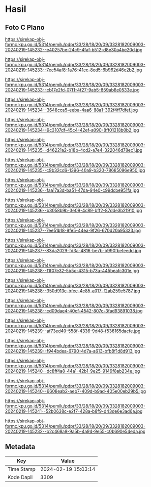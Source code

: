 # Hasil

## Foto C Plano

https://sirekap-obj-formc.kpu.go.id/5314/pemilu/pdpr/33/28/18/20/09/3328182009003-20240219-145232--e40257be-24c9-4faf-b512-d8e30a4be20d.jpg

https://sirekap-obj-formc.kpu.go.id/5314/pemilu/pdpr/33/28/18/20/09/3328182009003-20240219-145233--7ec54af8-1a76-41ec-8ed5-6b962d46e2b2.jpg

https://sirekap-obj-formc.kpu.go.id/5314/pemilu/pdpr/33/28/18/20/09/3328182009003-20240219-145233--cb17e2fd-07f1-4f27-9ab5-859ab8e0533e.jpg

https://sirekap-obj-formc.kpu.go.id/5314/pemilu/pdpr/33/28/18/20/09/3328182009003-20240219-145234--3648cca5-eeba-4aa6-88a1-392f4ff7dfef.jpg

https://sirekap-obj-formc.kpu.go.id/5314/pemilu/pdpr/33/28/18/20/09/3328182009003-20240219-145234--9c3107df-45c4-42ef-a090-8ff01318b0b2.jpg

https://sirekap-obj-formc.kpu.go.id/5314/pemilu/pdpr/33/28/18/20/09/3328182009003-20240219-145235--d46221a2-b18b-4cd2-a7e4-322046d78ec1.jpg

https://sirekap-obj-formc.kpu.go.id/5314/pemilu/pdpr/33/28/18/20/09/3328182009003-20240219-145235--c9b32cd6-1396-40a9-b320-78685096e950.jpg

https://sirekap-obj-formc.kpu.go.id/5314/pemilu/pdpr/33/28/18/20/09/3328182009003-20240219-145236--faa17a3d-ba51-47da-94e0-c99dcbe951fa.jpg

https://sirekap-obj-formc.kpu.go.id/5314/pemilu/pdpr/33/28/18/20/09/3328182009003-20240219-145236--b3058b9b-3e09-4c89-bff2-87dde3b21910.jpg

https://sirekap-obj-formc.kpu.go.id/5314/pemilu/pdpr/33/28/18/20/09/3328182009003-20240219-145237--7ee51b18-9fe5-44ea-9f26-670d20a95323.jpg

https://sirekap-obj-formc.kpu.go.id/5314/pemilu/pdpr/33/28/18/20/09/3328182009003-20240219-145237--83da2029-fd3a-4816-be7b-b990fbefeedd.jpg

https://sirekap-obj-formc.kpu.go.id/5314/pemilu/pdpr/33/28/18/20/09/3328182009003-20240219-145238--f1f07e32-5b5c-4315-b73a-445beafc301e.jpg

https://sirekap-obj-formc.kpu.go.id/5314/pemilu/pdpr/33/28/18/20/09/3328182009003-20240219-145238--350d913c-bfee-4c85-a017-f2ab259e5787.jpg

https://sirekap-obj-formc.kpu.go.id/5314/pemilu/pdpr/33/28/18/20/09/3328182009003-20240219-145238--cd09dae4-40cf-4542-807c-3fad93891038.jpg

https://sirekap-obj-formc.kpu.go.id/5314/pemilu/pdpr/33/28/18/20/09/3328182009003-20240219-145239--af73ed40-558f-4336-9d48-f536165dacfe.jpg

https://sirekap-obj-formc.kpu.go.id/5314/pemilu/pdpr/33/28/18/20/09/3328182009003-20240219-145239--f944bdea-6790-4d7a-a613-bfb8f1d8d913.jpg

https://sirekap-obj-formc.kpu.go.id/5314/pemilu/pdpr/33/28/18/20/09/3328182009003-20240219-145240--dc8ff4a8-44a1-42b1-9e25-9149f8ab234e.jpg

https://sirekap-obj-formc.kpu.go.id/5314/pemilu/pdpr/33/28/18/20/09/3328182009003-20240219-145240--6608eab2-aeb7-409d-b9ad-405e00eb29b5.jpg

https://sirekap-obj-formc.kpu.go.id/5314/pemilu/pdpr/33/28/18/20/09/3328182009003-20240219-145241--52b0638c-e2f7-428a-b8f9-d43de6e3ad6a.jpg

https://sirekap-obj-formc.kpu.go.id/5314/pemilu/pdpr/33/28/18/20/09/3328182009003-20240219-145232--b2c468a8-9a5b-4a94-9e55-c0b690e54eda.jpg


## Metadata

| Key        | Value               |
| ---------- | ------------------- |
| Time Stamp | 2024-02-19 15:03:14 |
| Kode Dapil | 3309                |



